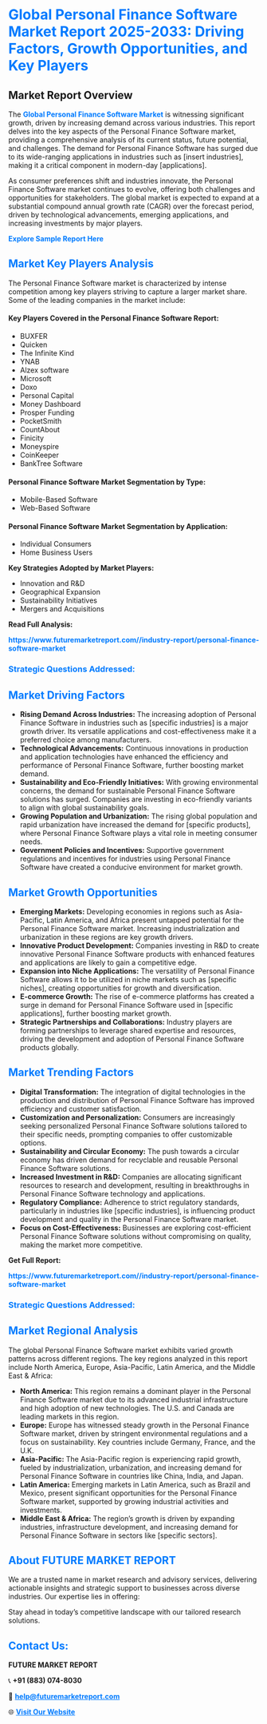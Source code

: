 <h1 style="color: #007BFF;">Global Personal Finance Software Market Report 2025-2033: Driving Factors, Growth Opportunities, and Key Players</h1>

<section id="overview">
<h2>Market Report Overview</h2>
<p>The <a href="https://www.futuremarketreport.com//industry-report/personal-finance-software-market" style="color: #007BFF; text-decoration: none;"><strong>Global Personal Finance Software Market</strong></a> is witnessing significant growth, driven by increasing demand across various industries. This report delves into the key aspects of the Personal Finance Software market, providing a comprehensive analysis of its current status, future potential, and challenges. The demand for Personal Finance Software has surged due to its wide-ranging applications in industries such as [insert industries], making it a critical component in modern-day [applications].</p>
<p>As consumer preferences shift and industries innovate, the Personal Finance Software market continues to evolve, offering both challenges and opportunities for stakeholders. The global market is expected to expand at a substantial compound annual growth rate (CAGR) over the forecast period, driven by technological advancements, emerging applications, and increasing investments by major players.</p>
</section>

<section id="overview">
<p><a href="https://www.futuremarketreport.com//request-sample/reportId=50918" style="color: #007BFF; text-decoration: none;"><strong>Explore Sample Report Here</strong></a></p>
</section>

<section id="key-players">
<h2 style="color: #007BFF;">Market Key Players Analysis</h2>
<p>The Personal Finance Software market is characterized by intense competition among key players striving to capture a larger market share. Some of the leading companies in the market include:</p>
<h4>Key Players Covered in the Personal Finance Software Report:</h4>
<ul><li>BUXFER</li><li>Quicken</li><li>The Infinite Kind</li><li>YNAB</li><li>Alzex software</li><li>Microsoft</li><li>Doxo</li><li>Personal Capital</li><li>Money Dashboard</li><li>Prosper Funding</li><li>PocketSmith</li><li>CountAbout</li><li>Finicity</li><li>Moneyspire</li><li>CoinKeeper</li><li>BankTree Software</li></ul>
<h4>Personal Finance Software Market Segmentation by Type:</h4>
<ul><li>Mobile-Based Software</li><li>Web-Based Software</li></ul>

<h4>Personal Finance Software Market Segmentation by Application:</h4>
<ul><li>Individual Consumers</li><li>Home Business Users</li></ul>
<p><strong>Key Strategies Adopted by Market Players:</strong></p>
<ul>
<li>Innovation and R&D</li>
<li>Geographical Expansion</li>
<li>Sustainability Initiatives</li>
<li>Mergers and Acquisitions</li>
</ul>
</section>

<section>
<p><strong>Read Full Analysis: </strong></p><a href="https://www.futuremarketreport.com//industry-report/personal-finance-software-market" style="color: #007BFF; text-decoration: none;"><strong>https://www.futuremarketreport.com//industry-report/personal-finance-software-market</strong></a>
<h3 style="color: #007BFF;">Strategic Questions Addressed:</h3>
</section>

<section id="driving-factors">
<h2 style="color: #007BFF;">Market Driving Factors</h2>
<ul>
<li><strong>Rising Demand Across Industries:</strong> The increasing adoption of Personal Finance Software in industries such as [specific industries] is a major growth driver. Its versatile applications and cost-effectiveness make it a preferred choice among manufacturers.</li>
<li><strong>Technological Advancements:</strong> Continuous innovations in production and application technologies have enhanced the efficiency and performance of Personal Finance Software, further boosting market demand.</li>
<li><strong>Sustainability and Eco-Friendly Initiatives:</strong> With growing environmental concerns, the demand for sustainable Personal Finance Software solutions has surged. Companies are investing in eco-friendly variants to align with global sustainability goals.</li>
<li><strong>Growing Population and Urbanization:</strong> The rising global population and rapid urbanization have increased the demand for [specific products], where Personal Finance Software plays a vital role in meeting consumer needs.</li>
<li><strong>Government Policies and Incentives:</strong> Supportive government regulations and incentives for industries using Personal Finance Software have created a conducive environment for market growth.</li>
</ul>
</section>

<section id="growth-opportunities">
<h2 style="color: #007BFF;">Market Growth Opportunities</h2>
<ul>
<li><strong>Emerging Markets:</strong> Developing economies in regions such as Asia-Pacific, Latin America, and Africa present untapped potential for the Personal Finance Software market. Increasing industrialization and urbanization in these regions are key growth drivers.</li>
<li><strong>Innovative Product Development:</strong> Companies investing in R&D to create innovative Personal Finance Software products with enhanced features and applications are likely to gain a competitive edge.</li>
<li><strong>Expansion into Niche Applications:</strong> The versatility of Personal Finance Software allows it to be utilized in niche markets such as [specific niches], creating opportunities for growth and diversification.</li>
<li><strong>E-commerce Growth:</strong> The rise of e-commerce platforms has created a surge in demand for Personal Finance Software used in [specific applications], further boosting market growth.</li>
<li><strong>Strategic Partnerships and Collaborations:</strong> Industry players are forming partnerships to leverage shared expertise and resources, driving the development and adoption of Personal Finance Software products globally.</li>
</ul>
</section>

<section id="trending-factors">
<h2 style="color: #007BFF;">Market Trending Factors</h2>
<ul>
<li><strong>Digital Transformation:</strong> The integration of digital technologies in the production and distribution of Personal Finance Software has improved efficiency and customer satisfaction.</li>
<li><strong>Customization and Personalization:</strong> Consumers are increasingly seeking personalized Personal Finance Software solutions tailored to their specific needs, prompting companies to offer customizable options.</li>
<li><strong>Sustainability and Circular Economy:</strong> The push towards a circular economy has driven demand for recyclable and reusable Personal Finance Software solutions.</li>
<li><strong>Increased Investment in R&D:</strong> Companies are allocating significant resources to research and development, resulting in breakthroughs in Personal Finance Software technology and applications.</li>
<li><strong>Regulatory Compliance:</strong> Adherence to strict regulatory standards, particularly in industries like [specific industries], is influencing product development and quality in the Personal Finance Software market.</li>
<li><strong>Focus on Cost-Effectiveness:</strong> Businesses are exploring cost-efficient Personal Finance Software solutions without compromising on quality, making the market more competitive.</li>
</ul>
</section>

<section>
<p><strong>Get Full Report: </strong></p><a href="https://www.futuremarketreport.com//industry-report/personal-finance-software-market" style="color: #007BFF; text-decoration: none;"><strong>https://www.futuremarketreport.com//industry-report/personal-finance-software-market</strong></a>
<h3 style="color: #007BFF;">Strategic Questions Addressed:</h3>
</section>


<section id="regional-analysis">
<h2 style="color: #007BFF;">Market Regional Analysis</h2>
<p>The global Personal Finance Software market exhibits varied growth patterns across different regions. The key regions analyzed in this report include North America, Europe, Asia-Pacific, Latin America, and the Middle East & Africa:</p>
<ul>
<li><strong>North America:</strong> This region remains a dominant player in the Personal Finance Software market due to its advanced industrial infrastructure and high adoption of new technologies. The U.S. and Canada are leading markets in this region.</li>
<li><strong>Europe:</strong> Europe has witnessed steady growth in the Personal Finance Software market, driven by stringent environmental regulations and a focus on sustainability. Key countries include Germany, France, and the U.K.</li>
<li><strong>Asia-Pacific:</strong> The Asia-Pacific region is experiencing rapid growth, fueled by industrialization, urbanization, and increasing demand for Personal Finance Software in countries like China, India, and Japan.</li>
<li><strong>Latin America:</strong> Emerging markets in Latin America, such as Brazil and Mexico, present significant opportunities for the Personal Finance Software market, supported by growing industrial activities and investments.</li>
<li><strong>Middle East & Africa:</strong> The region’s growth is driven by expanding industries, infrastructure development, and increasing demand for Personal Finance Software in sectors like [specific sectors].</li>
</ul>
</section>

<footer>
<h2 style="color: #007BFF;">About FUTURE MARKET REPORT</h2>
<p>We are a trusted name in market research and advisory services, delivering actionable insights and strategic support to businesses across diverse industries. Our expertise lies in offering:</p>

<p>Stay ahead in today’s competitive landscape with our tailored research solutions.</p>

<h2 style="color: #007BFF;">Contact Us:</h2>
<p><strong>FUTURE MARKET REPORT</strong></p>
<p>📞 <strong>+91 (883) 074-8030</strong></p>
<p>📧 <strong><a href="mailto:help@futuremarketreport.com" style="color: #007BFF;">help@futuremarketreport.com</a></strong></p>
<p>🌐 <strong><a href="https://www.futuremarketreport.com/" style="color: #007BFF;">Visit Our Website</a></strong></p>
</footer>
